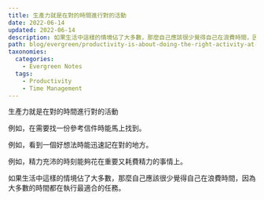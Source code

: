 ```yaml
---
title: 生產力就是在對的時間進行對的活動
date: 2022-06-14
updated: 2022-06-14
description: 如果生活中這樣的情境佔了大多數，那麼自己應該很少覺得自己在浪費時間，因為大多數的時間都在執行最適合的任務。
path: blog/evergreen/productivity-is-about-doing-the-right-activity-at-the-right-time
taxonomies:
  categories: 
    - Evergreen Notes
  tags: 
    - Productivity
    - Time Management
---
```


生產力就是在對的時間進行對的活動

例如，在需要找一份參考信件時能馬上找到。

例如，看到一個好想法時能迅速記在對的地方。

例如，精力充沛的時刻能夠花在重要又耗費精力的事情上。

如果生活中這樣的情境佔了大多數，那麼自己應該很少覺得自己在浪費時間，因為大多數的時間都在執行最適合的任務。